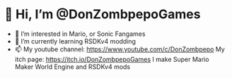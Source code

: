 # 👋 Hi, I’m @DonZombpepoGames
- 👀 I’m interested in Mario, or Sonic Fangames
- 🌱 I’m currently learning RSDKv4 modding
- 📫 My youtube channel: https://www.youtube.com/c/DonZombpepo
My itch page: https://itch.io/DonZombpepoGames
I make Super Mario Maker World Engine and RSDKv4 mods

<!---
DonZombpepoGames/DonZombpepoGames is a ✨ special ✨ repository because its `README.md` (this file) appears on your GitHub profile.
You can click the Preview link to take a look at your changes.
--->
